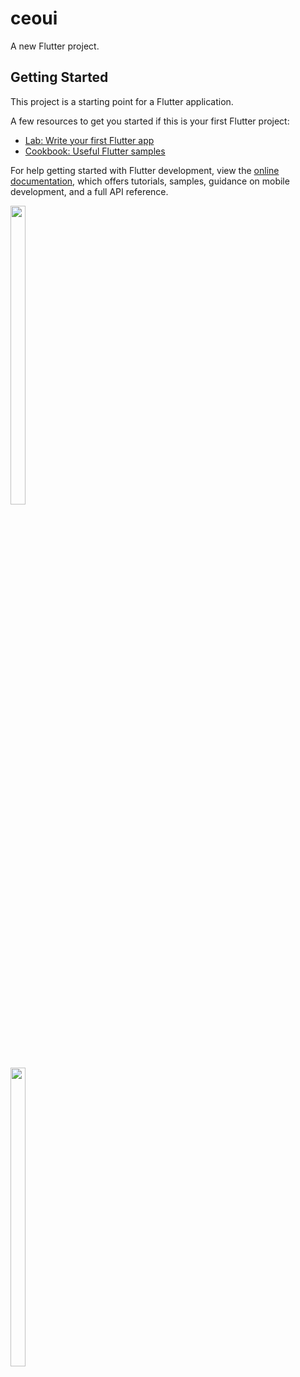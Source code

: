 # ceoui

A new Flutter project.

## Getting Started

This project is a starting point for a Flutter application.

A few resources to get you started if this is your first Flutter project:

- [Lab: Write your first Flutter app](https://docs.flutter.dev/get-started/codelab)
- [Cookbook: Useful Flutter samples](https://docs.flutter.dev/cookbook)

For help getting started with Flutter development, view the
[online documentation](https://docs.flutter.dev/), which offers tutorials,
samples, guidance on mobile development, and a full API reference.



<p float="center">

<img src="https://user-images.githubusercontent.com/116253924/220019650-4f661cae-9b9f-4ad4-a114-85056ab9fb00.png" width=22% height=35%>
 
</p> 

<p float="center">

<img src="https://user-images.githubusercontent.com/116253924/220019684-22697868-bb9e-466a-85cf-9ef3fce7b338.png" width=22% height=35%>

</p> 
